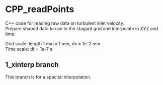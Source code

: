 # CPP_readPoints

C++ code for reading raw data on turbulent inlet velocity.  
Prepare shaped data to use in the stagard grid and interpolate in XYZ and time.  
  
Grid scale: length 1 mm x 1 mm, dx = 1e-2 mm  
Time scale: dt = 1e-7 s  

## 1_xinterp branch

This branch is for a spacital interpolation.